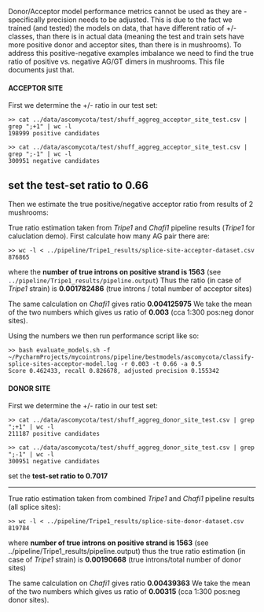 Donor/Acceptor model performance metrics cannot be used as they are - specifically precision needs to be adjusted.
This is due to the fact we trained (and tested) the models on data, that have different ratio of +/- classes, than
there is in actual data (meaning the test and train sets have more positive donor and acceptor sites, than there is
in mushrooms). To address this positive-negative examples imbalance we need to find the true ratio of positive vs. negative
AG/GT dimers in mushrooms. This file documents just that.

#### ACCEPTOR SITE ####
First we determine the +/- ratio in our test set:

```
>> cat ../data/ascomycota/test/shuff_aggreg_acceptor_site_test.csv | grep ";+1" | wc -l
198999 positive candidates

>> cat ../data/ascomycota/test/shuff_aggreg_acceptor_site_test.csv | grep ";-1" | wc -l
300951 negative candidates
```
set the
**test-set ratio to 0.66**
---------------------------------------------------------------------------------------------------------------------
Then we estimate the true positive/negative acceptor ratio from results of 2 mushrooms:

True ratio estimation taken from *Tripe1* and *Chafi1* pipeline results (*Tripe1* for caluclation demo). First calculate how many
AG pair there are:

```
>> wc -l < ../pipeline/Tripe1_results/splice-site-acceptor-dataset.csv
876865
```

where the **number of true introns on positive strand is 1563** (see `../pipeline/Tripe1_results/pipeline.output`)
Thus the ratio (in case of *Tripe1* strain) is **0.001782486** (true introns / total number of acceptor sites)

The same calculation on *Chafi1* gives ratio **0.004125975**
We take the mean of the two numbers which gives us ratio of **0.003** (cca 1:300 pos:neg donor sites).

Using the numbers we then run performance script like so:

```shell script
>> bash evaluate_models.sh -f ~/PycharmProjects/mycointrons/pipeline/bestmodels/ascomycota/classify-splice-sites-acceptor-model.log -r 0.003 -t 0.66 -a 0.5
Score 0.462433, recall 0.826678, adjusted precision 0.155342
```

#### DONOR SITE 
First we determine the +/- ratio in our test set:

```shell script
>> cat ../data/ascomycota/test/shuff_aggreg_donor_site_test.csv | grep ";+1" | wc -l
211187 positive candidates

>> cat ../data/ascomycota/test/shuff_aggreg_donor_site_test.csv | grep ";-1" | wc -l
300951 negative candidates
```

set the **test-set ratio to 0.7017**

---------------------------------------------------------------------------------------------------------------------
True ratio estimation taken from combined *Tripe1* and *Chafi1* pipeline results (all splice sites):
```shell script
>> wc -l < ../pipeline/Tripe1_results/splice-site-donor-dataset.csv
819784

```

where **number of true introns on positive strand is 1563** (see ../pipeline/Tripe1_results/pipeline.output)
thus the true ratio estimation (in case of *Tripe1* strain) is **0.00190668** (true introns/total number of donor sites)

The same calculation on *Chafi1* gives ratio **0.00439363**
We take the mean of the two numbers which gives us ratio of **0.00315** (cca 1:300 pos:neg donor sites).

